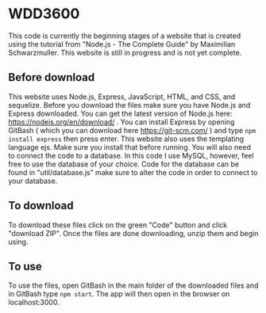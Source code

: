 # WDD3600
This code is currently the beginning stages of a website that is created using the tutorial from "Node.js - The Complete Guide" by Maximilian Schwarzmuller.
This website is still in progress and is not yet complete.

## Before download
This website uses Node.js, Express, JavaScript, HTML, and CSS, and sequelize. Before you download the files make sure you have Node.js and Express downloaded.
You can get the latest version of Node.js here: https://nodejs.org/en/download/ .
 You can install Express by opening GitBash ( which you can download here https://git-scm.com/ ) and type ```npm install express``` then press enter.
 This website also uses the templating language ejs. Make sure you install that before running.
 You will also need to connect the code to a database. In this code I use MySQL, however, feel free to use the database of your choice. Code for the database can be found in "util/database.js" make sure to alter the code in order to connect to your database.

## To download
To download these files click on the green "Code" button and click "download ZIP". Once the files are done downloading, unzip them and begin using.

## To use
To use the files, open GitBash in the main folder of the downloaded files and in GitBash type ```npm start```. The app will then open in the browser on localhost:3000.
